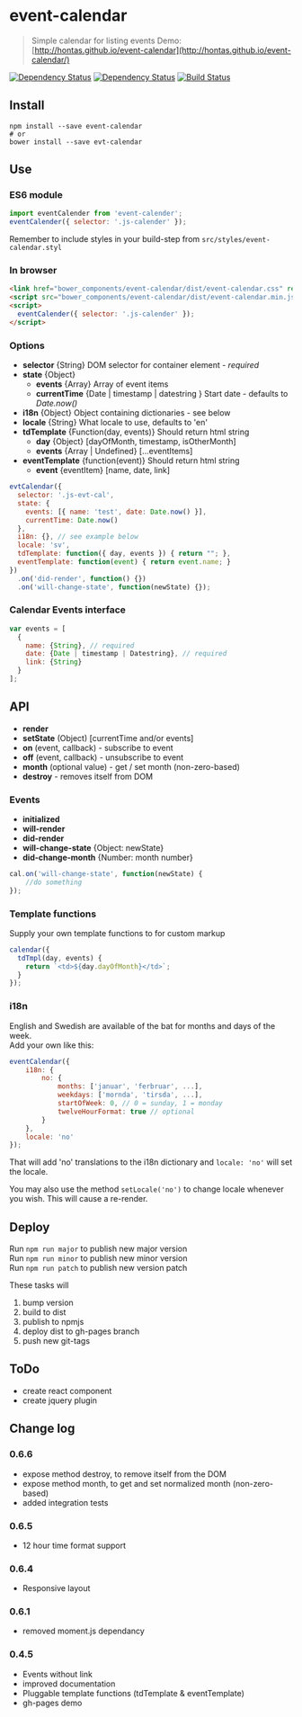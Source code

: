 # event-calendar

> Simple calendar for listing events Demo: [http://hontas.github.io/event-calendar](http://hontas.github.io/event-calendar/)

[![Dependency Status](https://david-dm.org/hontas/event-calendar.svg)](https://david-dm.org/hontas/event-calendar)
[![Dependency Status](https://david-dm.org/hontas/event-calendar/dev-status.svg)](https://david-dm.org/hontas/event-calendar#info=devDependencies)
[![Build Status](https://travis-ci.org/hontas/event-calendar.svg)](https://travis-ci.org/hontas/event-calendar)

## Install
```shell
npm install --save event-calendar
# or
bower install --save evt-calendar
```

## Use
### ES6 module
```js
import eventCalender from 'event-calender';
eventCalender({ selector: '.js-calender' });
```

Remember to include styles in your build-step from `src/styles/event-calendar.styl`

### In browser
```html
<link href="bower_components/event-calendar/dist/event-calendar.css" rel="stylesheet">
<script src="bower_components/event-calendar/dist/event-calendar.min.js"></script>
<script>
  eventCalender({ selector: '.js-calender' });
</script>
```

### Options
- **selector** {String} DOM selector for container element - *required*
- **state** {Object}
    - **events** {Array} Array of event items
    - **currentTime** {Date | timestamp | datestring } Start date - defaults to *Date.now()*
- **i18n** {Object} Object containing dictionaries - see below
- **locale** {String} What locale to use, defaults to 'en'
- **tdTemplate** {Function(day, events)} Should return html string    
    - **day** {Object} [dayOfMonth, timestamp, isOtherMonth]
    - **events** {Array | Undefined} [...eventItems]
- **eventTemplate** {function(event)} Should return html string
    - **event** {eventItem} [name, date, link]

```js
evtCalendar({
  selector: '.js-evt-cal',
  state: {
    events: [{ name: 'test', date: Date.now() }],
    currentTime: Date.now()
  },
  i18n: {}, // see example below
  locale: 'sv',
  tdTemplate: function({ day, events }) { return ""; },
  eventTemplate: function(event) { return event.name; }
})
  .on('did-render', function() {})
  .on('will-change-state', function(newState) {});
```

### Calendar Events interface
```js
var events = [
  {
    name: {String}, // required
    date: {Date | timestamp | Datestring}, // required
    link: {String}
  }
];
```

## API
- **render**
- **setState** (Object) [currentTime and/or events]
- **on** (event, callback) - subscribe to event
- **off** (event, callback) - unsubscribe to event
- **month** (optional value) - get / set month (non-zero-based)
- **destroy** - removes itself from DOM

### Events
- **initialized**
- **will-render**
- **did-render**
- **will-change-state** {Object: newState}
- **did-change-month** {Number: month number}

```js
cal.on('will-change-state', function(newState) {
    //do something
});
```

### Template functions
Supply your own template functions to for custom markup

```js
calendar({
  tdTmpl(day, events) {
    return `<td>${day.dayOfMonth}</td>`;
  }
});
```

### i18n
English and Swedish are available of the bat for months and days of the week.  
Add your own like this:
```js
eventCalendar({
    i18n: {
        no: {
            months: ['januar', 'ferbruar', ...],
            weekdays: ['mornda', 'tirsda', ...],
            startOfWeek: 0, // 0 = sunday, 1 = monday
            twelveHourFormat: true // optional
        }
    },
    locale: 'no'
});
```
That will add 'no' translations to the i18n dictionary and `locale: 'no'` will set the locale.

You may also use the method `setLocale('no')` to change locale whenever you wish. This will cause a re-render.

## Deploy
Run `npm run major` to publish new major version  
Run `npm run minor` to publish new minor version  
Run `npm run patch` to publish new version patch

These tasks will

1. bump version
2. build to dist
3. publish to npmjs
4. deploy dist to gh-pages branch
5. push new git-tags

## ToDo
- create react component
- create jquery plugin

## Change log

### 0.6.6
- expose method destroy, to remove itself from the DOM
- expose method month, to get and set normalized month (non-zero-based)
- added integration tests

### 0.6.5
- 12 hour time format support

### 0.6.4
- Responsive layout

### 0.6.1
- removed moment.js dependancy

### 0.4.5
- Events without link
- improved documentation
- Pluggable template functions (tdTemplate & eventTemplate)
- gh-pages demo
